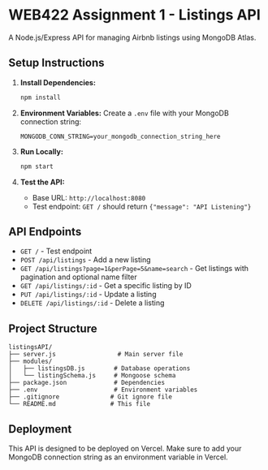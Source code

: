 # WEB422 Assignment 1 - Listings API

A Node.js/Express API for managing Airbnb listings using MongoDB Atlas.

## Setup Instructions

1. **Install Dependencies:**
   ```bash
   npm install
   ```

2. **Environment Variables:**
   Create a `.env` file with your MongoDB connection string:
   ```
   MONGODB_CONN_STRING=your_mongodb_connection_string_here
   ```

3. **Run Locally:**
   ```bash
   npm start
   ```

4. **Test the API:**
   - Base URL: `http://localhost:8080`
   - Test endpoint: `GET /` should return `{"message": "API Listening"}`

## API Endpoints

- `GET /` - Test endpoint
- `POST /api/listings` - Add a new listing
- `GET /api/listings?page=1&perPage=5&name=search` - Get listings with pagination and optional name filter
- `GET /api/listings/:id` - Get a specific listing by ID
- `PUT /api/listings/:id` - Update a listing
- `DELETE /api/listings/:id` - Delete a listing

## Project Structure

```
listingsAPI/
├── server.js                 # Main server file
├── modules/
│   ├── listingsDB.js        # Database operations
│   └── listingSchema.js     # Mongoose schema
├── package.json             # Dependencies
├── .env                     # Environment variables
├── .gitignore              # Git ignore file
└── README.md               # This file
```

## Deployment

This API is designed to be deployed on Vercel. Make sure to add your MongoDB connection string as an environment variable in Vercel.
